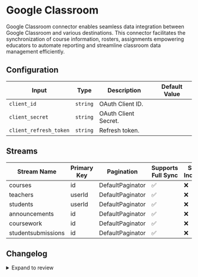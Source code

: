 # Google Classroom
Google Classroom connector enables seamless data integration between Google Classroom and various destinations. This connector facilitates the synchronization of course information, rosters, assignments empowering educators to automate reporting and streamline classroom data management efficiently.

## Configuration

| Input | Type | Description | Default Value |
|-------|------|-------------|---------------|
| `client_id` | `string` | OAuth Client ID.  |  |
| `client_secret` | `string` | OAuth Client Secret.  |  |
| `client_refresh_token` | `string` | Refresh token.  |  |

## Streams
| Stream Name | Primary Key | Pagination | Supports Full Sync | Supports Incremental |
|-------------|-------------|------------|---------------------|----------------------|
| courses | id | DefaultPaginator | ✅ |  ❌  |
| teachers | userId | DefaultPaginator | ✅ |  ❌  |
| students | userId | DefaultPaginator | ✅ |  ❌  |
| announcements | id | DefaultPaginator | ✅ |  ❌  |
| coursework | id | DefaultPaginator | ✅ |  ❌  |
| studentsubmissions | id | DefaultPaginator | ✅ |  ❌  |

## Changelog

<details>
  <summary>Expand to review</summary>

| Version          | Date              | Pull Request | Subject        |
|------------------|-------------------|--------------|----------------|
| 0.0.35 | 2025-10-07 | [67265](https://github.com/airbytehq/airbyte/pull/67265) | Update dependencies |
| 0.0.34 | 2025-09-30 | [66301](https://github.com/airbytehq/airbyte/pull/66301) | Update dependencies |
| 0.0.33 | 2025-09-09 | [66067](https://github.com/airbytehq/airbyte/pull/66067) | Update dependencies |
| 0.0.32 | 2025-08-23 | [65313](https://github.com/airbytehq/airbyte/pull/65313) | Update dependencies |
| 0.0.31 | 2025-08-09 | [64590](https://github.com/airbytehq/airbyte/pull/64590) | Update dependencies |
| 0.0.30 | 2025-08-02 | [64198](https://github.com/airbytehq/airbyte/pull/64198) | Update dependencies |
| 0.0.29 | 2025-07-26 | [63833](https://github.com/airbytehq/airbyte/pull/63833) | Update dependencies |
| 0.0.28 | 2025-07-19 | [63530](https://github.com/airbytehq/airbyte/pull/63530) | Update dependencies |
| 0.0.27 | 2025-07-12 | [63136](https://github.com/airbytehq/airbyte/pull/63136) | Update dependencies |
| 0.0.26 | 2025-07-05 | [62587](https://github.com/airbytehq/airbyte/pull/62587) | Update dependencies |
| 0.0.25 | 2025-06-28 | [62199](https://github.com/airbytehq/airbyte/pull/62199) | Update dependencies |
| 0.0.24 | 2025-06-21 | [61853](https://github.com/airbytehq/airbyte/pull/61853) | Update dependencies |
| 0.0.23 | 2025-06-14 | [61143](https://github.com/airbytehq/airbyte/pull/61143) | Update dependencies |
| 0.0.22 | 2025-05-24 | [60701](https://github.com/airbytehq/airbyte/pull/60701) | Update dependencies |
| 0.0.21 | 2025-05-10 | [59252](https://github.com/airbytehq/airbyte/pull/59252) | Update dependencies |
| 0.0.20 | 2025-04-26 | [58766](https://github.com/airbytehq/airbyte/pull/58766) | Update dependencies |
| 0.0.19 | 2025-04-19 | [58196](https://github.com/airbytehq/airbyte/pull/58196) | Update dependencies |
| 0.0.18 | 2025-04-12 | [57673](https://github.com/airbytehq/airbyte/pull/57673) | Update dependencies |
| 0.0.17 | 2025-04-05 | [57080](https://github.com/airbytehq/airbyte/pull/57080) | Update dependencies |
| 0.0.16 | 2025-03-29 | [56534](https://github.com/airbytehq/airbyte/pull/56534) | Update dependencies |
| 0.0.15 | 2025-03-22 | [55922](https://github.com/airbytehq/airbyte/pull/55922) | Update dependencies |
| 0.0.14 | 2025-03-08 | [55336](https://github.com/airbytehq/airbyte/pull/55336) | Update dependencies |
| 0.0.13 | 2025-03-01 | [54985](https://github.com/airbytehq/airbyte/pull/54985) | Update dependencies |
| 0.0.12 | 2025-02-22 | [54442](https://github.com/airbytehq/airbyte/pull/54442) | Update dependencies |
| 0.0.11 | 2025-02-15 | [53786](https://github.com/airbytehq/airbyte/pull/53786) | Update dependencies |
| 0.0.10 | 2025-02-08 | [53349](https://github.com/airbytehq/airbyte/pull/53349) | Update dependencies |
| 0.0.9 | 2025-02-01 | [52818](https://github.com/airbytehq/airbyte/pull/52818) | Update dependencies |
| 0.0.8 | 2025-01-25 | [52366](https://github.com/airbytehq/airbyte/pull/52366) | Update dependencies |
| 0.0.7 | 2025-01-18 | [51669](https://github.com/airbytehq/airbyte/pull/51669) | Update dependencies |
| 0.0.6 | 2025-01-11 | [51128](https://github.com/airbytehq/airbyte/pull/51128) | Update dependencies |
| 0.0.5 | 2024-12-28 | [50545](https://github.com/airbytehq/airbyte/pull/50545) | Update dependencies |
| 0.0.4 | 2024-12-21 | [50010](https://github.com/airbytehq/airbyte/pull/50010) | Update dependencies |
| 0.0.3 | 2024-12-14 | [49540](https://github.com/airbytehq/airbyte/pull/49540) | Update dependencies |
| 0.0.2 | 2024-12-12 | [49188](https://github.com/airbytehq/airbyte/pull/49188) | Update dependencies |
| 0.0.1 | 2024-10-26 | | Initial release by [@bishalbera](https://github.com/bishalbera) via Connector Builder |

</details>
